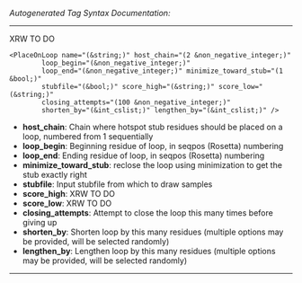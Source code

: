 _Autogenerated Tag Syntax Documentation:_

---
XRW TO DO

```
<PlaceOnLoop name="(&string;)" host_chain="(2 &non_negative_integer;)"
        loop_begin="(&non_negative_integer;)"
        loop_end="(&non_negative_integer;)" minimize_toward_stub="(1 &bool;)"
        stubfile="(&bool;)" score_high="(&string;)" score_low="(&string;)"
        closing_attempts="(100 &non_negative_integer;)"
        shorten_by="(&int_cslist;)" lengthen_by="(&int_cslist;)" />
```

-   **host_chain**: Chain where hotspot stub residues should be placed on a loop, numbered from 1 sequentially
-   **loop_begin**: Beginning residue of loop, in seqpos (Rosetta) numbering
-   **loop_end**: Ending residue of loop, in seqpos (Rosetta) numbering
-   **minimize_toward_stub**: reclose the loop using minimization to get the stub exactly right
-   **stubfile**: Input stubfile from which to draw samples
-   **score_high**: XRW TO DO
-   **score_low**: XRW TO DO
-   **closing_attempts**: Attempt to close the loop this many times before giving up
-   **shorten_by**: Shorten loop by this many residues (multiple options may be provided, will be selected randomly)
-   **lengthen_by**: Lengthen loop by this many residues (multiple options may be provided, will be selected randomly)

---
